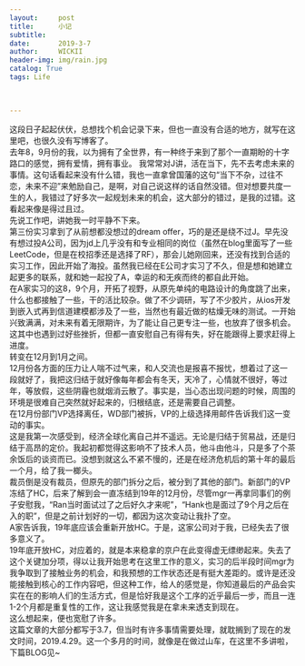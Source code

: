 ```yaml
---
layout:     post
title:      小记
subtitle:   
date:       2019-3-7
author:     WICKII
header-img: img/rain.jpg
catalog: True
tags: Life

    
    
---
```

这段日子起起伏伏，总想找个机会记录下来，但也一直没有合适的地方，就写在这里吧，也很久没有写博客了。  
去年8，9月份的我，以为拥有了全世界，有一种终于来到了那个一直期盼的十字路口的感觉，拥有爱情，拥有事业。
我常常对J讲，活在当下，先不去考虑未来的事情。这句话看起来没有什么错，我也一直拿曾国藩的这句“当下不杂，过往不恋，未来不迎”来勉励自己，是啊，对自己说这样的话自然没错。但对想要共度一生的人，我错过了好多次一起规划未来的机会，这大部分的错过，是我的过错。这看起来像是得过且过。  
先说工作吧，讲她我一时平静不下来。  
第三份实习拿到了从前想都没想过的dream offer，巧的是还是绕不过J。早先没有想过投A公司，因为jd上几乎没有和专业相同的岗位（虽然在blog里面写了一些LeetCode，但是在校招季还是选择了RF），那会儿她刚回来，还没有找到合适的实习工作，因此开始了海投。虽然我已经在E公司才实习了不久，但是想和她建立起更多的联系，就和她一起投了A，幸运的和无疾而终的都自此开始。  
在A家实习的这8，9个月，开拓了视野，从原先单纯的电路设计的角度跳了出来，什么也都接触了一些，干的活比较杂。做了不少调研，写了不少胶片，从ios开发到嵌入式再到信道建模都涉及了一些，当然也有最近做的枯燥无味的测试。一开始兴致满满，对未来有着无限期许，为了能让自己更专注一些，也放弃了很多机会。这其中也遇到过好些挫折，但都一直安慰自己有得有失，好在能跟得上要求赶得上进度。  
转变在12月到1月之间。  
12月份各方面的压力让人喘不过气来，和人交流也是报喜不报忧，想着过了这一段就好了，我把这归结于就好像每年都会有冬天，天冷了，心情就不很好，等过年，等放假，这些阴霾也就烟消云散了。事实是，当心态出现问题的时候，周围的环境是很难自己突然就好起来的，归根结底，还是需要自己调整。  
在12月份部门VP选择离任，WD部门被拆，VP的上级选择用邮件告诉我们这一变动的事实。  
这是我第一次感受到，经济全球化离自己并不遥远。无论是归结于贸易战，还是归结于高昂的定价。我起初都觉得这影响不了技术人员，他斗由他斗，只是多了个茶余饭后的谈资而已。没想到就这么不紧不慢的，还是在经济危机后的第十年的最后一个月，给了我一榔头。  
裁员倒是没有裁员，但原先的部门拆分之后，被分到了其他的部门。新部门的VP冻结了HC，后来了解到会一直冻结到19年的12月份，尽管mgr一再拿同事们的例子安慰我，“Ran当时面试过了之后好久才来呢”，“Hank也是面过了9个月之后在入的职”，但是之前计划好的一切，都因为这次变动让我扑了空。  
A家告诉我，19年底应该会重新开放HC。于是，这家公司对于我，已经失去了很多意义了。  
19年底开放HC，对应着的，就是本来稳拿的京户在此变得虚无缥缈起来。失去了这个关键加分项，得以让我开始思考在这里工作的意义，实习的后半段时间mgr为我争取到了接触业务的机会，和我预想的工作状态还是有挺大差距的。或许是还没能接触到核心的工作内容吧，但这种工作，给人的感觉是，你知道最后的产品会实实在在的影响人们的生活方式，但是恰好我是这个工序的近乎最后一步，而且一连1-2个月都是重复性的工作，这让我感觉我是在拿未来透支到现在。  
这么想起来，便也宽慰了许多。  
这篇文章的大部分都写于3.7，但当时有许多事情需要处理，就耽搁到了现在的发文时间，2019.4.29。这一个多月的时间，就像是在做过山车，在这里不多讲啦，下篇BLOG见~
 